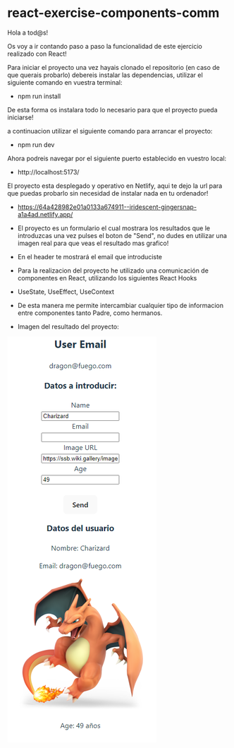 # react-exercise-components-comm

Hola a tod@s!

Os voy a ir contando paso a paso la funcionalidad de este ejercicio realizado con React!

Para iniciar el proyecto una vez hayais clonado el repositorio (en caso de que querais probarlo) debereis instalar las dependencias, utilizar el siguiente comando en vuestra terminal:

- npm run install

De esta forma os instalara todo lo necesario para que el proyecto pueda iniciarse!

a continuacion utilizar el siguiente comando para arrancar el proyecto:

- npm run dev

Ahora podreis navegar por el siguiente puerto establecido en vuestro local:

- http://localhost:5173/

El proyecto esta desplegado y operativo en Netlify, aqui te dejo la url para que puedas probarlo sin necesidad de instalar nada en tu ordenador!

- https://64a428982e01a0133a674911--iridescent-gingersnap-a1a4ad.netlify.app/

- El proyecto es un formulario el cual mostrara los resultados que le introduzcas una vez pulses el boton de "Send", no dudes en utilizar una imagen real para que veas el resultado mas grafico!

- En el header te mostrará el email que introduciste

- Para la realizacion del proyecto he utilizado una comunicación de componentes en React, utilizando los siguientes React Hooks

- UseState, UseEffect, UseContext

- De esta manera me permite intercambiar cualquier tipo de informacion entre componentes tanto Padre, como hermanos.

- Imagen del resultado del proyecto:

![Alt text](image.png)